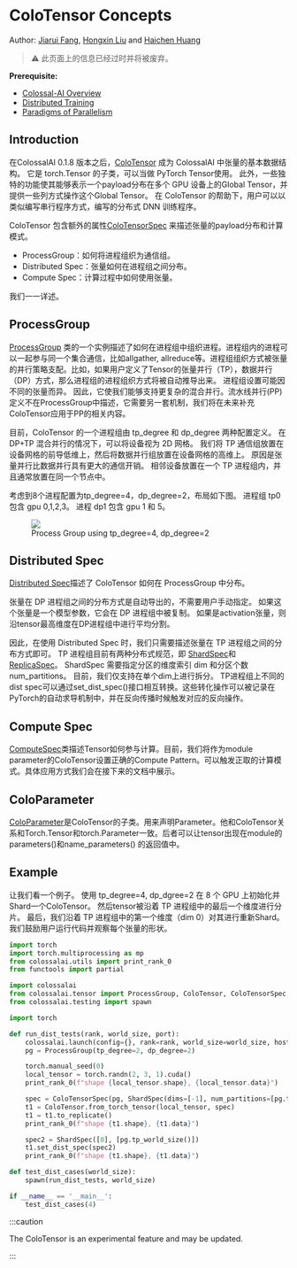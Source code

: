 # ColoTensor Concepts

Author: [Jiarui Fang](https://github.com/feifeibear), [Hongxin Liu](https://github.com/ver217) and [Haichen Huang](https://github.com/1SAA)

> ⚠️ 此页面上的信息已经过时并将被废弃。

**Prerequisite:**
- [Colossal-AI Overview](../concepts/colossalai_overview.md)
- [Distributed Training](../concepts/distributed_training.md)
- [Paradigms of Parallelism](../concepts/paradigms_of_parallelism.md)

## Introduction

在ColossalAI 0.1.8 版本之后，[ColoTensor](https://colossalai.readthedocs.io/en/latest/colossalai/colossalai.tensor.html#colossalai.tensor.ColoTensor) 成为 ColossalAI 中张量的基本数据结构。 它是 torch.Tensor 的子类，可以当做 PyTorch Tensor使用。 此外，一些独特的功能使其能够表示一个payload分布在多个 GPU 设备上的Global  Tensor，并提供一些列方式操作这个Global Tensor。 在 ColoTensor 的帮助下，用户可以以类似编写串行程序方式，编写的分布式 DNN 训练程序。

ColoTensor 包含额外的属性[ColoTensorSpec](https://colossalai.readthedocs.io/en/latest/colossalai/colossalai.tensor.tensor_spec.html#colossalai.tensor.tensor_spec.ColoTensorSpec)
来描述张量的payload分布和计算模式。

- ProcessGroup：如何将进程组织为通信组。
- Distributed Spec：张量如何在进程组之间分布。
- Compute Spec：计算过程中如何使用张量。

我们一一详述。

## ProcessGroup

[ProcessGroup](https://colossalai.readthedocs.io/en/latest/colossalai/colossalai.tensor.html#colossalai.tensor.ProcessGroup) 类的一个实例描述了如何在进程组中组织进程。进程组内的进程可以一起参与同一个集合通信，比如allgather, allreduce等。进程组组织方式被张量的并行策略支配。比如，如果用户定义了Tensor的张量并行（TP），数据并行（DP）方式，那么进程组的进程组织方式将被自动推导出来。 进程组设置可能因不同的张量而异。 因此，它使我们能够支持更复杂的混合并行。流水线并行(PP)定义不在ProcessGroup中描述，它需要另一套机制，我们将在未来补充ColoTensor应用于PP的相关内容。

目前，ColoTensor 的一个进程组由 tp_degree 和 dp_degree 两种配置定义。 在 DP+TP 混合并行的情况下，可以将设备视为 2D 网格。 我们将 TP 通信组放置在设备网格的前导低维上，然后将数据并行组放置在设备网格的高维上。 原因是张量并行比数据并行具有更大的通信开销。 相邻设备放置在一个 TP 进程组内，并且通常放置在同一个节点中。

考虑到8个进程配置为tp_degree=4，dp_degree=2，布局如下图。 进程组 tp0 包含 gpu 0,1,2,3。 进程 dp1 包含 gpu 1 和 5。

<figure style={{textAlign: "center"}}>
<img src="https://raw.githubusercontent.com/hpcaitech/public_assets/main/colossalai/img/ColoTensor_layout_demo.PNG"/>
<figcaption>Process Group using tp_degree=4, dp_degree=2</figcaption>
</figure>

## Distributed Spec

[Distributed Spec](https://colossalai.readthedocs.io/en/latest/colossalai/colossalai.tensor.distspec.html)描述了 ColoTensor 如何在 ProcessGroup 中分布。

张量在 DP 进程组之间的分布方式是自动导出的，不需要用户手动指定。 如果这个张量是一个模型参数，它会在 DP 进程组中被复制。 如果是activation张量，则沿tensor最高维度在DP进程组中进行平均分割。

因此，在使用 Distributed Spec 时，我们只需要描述张量在 TP 进程组之间的分布方式即可。 TP 进程组目前有两种分布式规范，即 [ShardSpec](https://colossalai.readthedocs.io/en/latest/colossalai/colossalai.tensor.distspec.html#colossalai.tensor.distspec.ShardSpec)和[ReplicaSpec](https://colossalai.readthedocs.io/en/latest/colossalai/colossalai.tensor.distspec.html#colossalai.tensor.distspec.ReplicaSpec)。 ShardSpec 需要指定分区的维度索引 dim 和分区个数 num_partitions。 目前，我们仅支持在单个dim上进行拆分。 TP进程组上不同的dist spec可以通过set_dist_spec()接口相互转换。这些转化操作可以被记录在PyTorch的自动求导机制中，并在反向传播时候触发对应的反向操作。

## Compute Spec

[ComputeSpec](https://colossalai.readthedocs.io/en/latest/colossalai/colossalai.tensor.compute_spec.html#colossalai.tensor.compute_spec.ComputeSpec)类描述Tensor如何参与计算。目前，我们将作为module parameter的ColoTensor设置正确的Compute Pattern。可以触发正取的计算模式。具体应用方式我们会在接下来的文档中展示。

## ColoParameter

[ColoParameter](https://colossalai.readthedocs.io/en/latest/colossalai/colossalai.tensor.colo_parameter.html#colossalai.tensor.colo_parameter.ColoParameter)是ColoTensor的子类。用来声明Parameter。他和ColoTensor关系和Torch.Tensor和torch.Parameter一致。后者可以让tensor出现在module的parameters()和name_parameters() 的返回值中。

## Example

让我们看一个例子。 使用 tp_degree=4, dp_dgree=2 在 8 个 GPU 上初始化并Shard一个ColoTensor。 然后tensor被沿着 TP 进程组中的最后一个维度进行分片。 最后，我们沿着 TP 进程组中的第一个维度（dim 0）对其进行重新Shard。 我们鼓励用户运行代码并观察每个张量的形状。


```python
import torch
import torch.multiprocessing as mp
from colossalai.utils import print_rank_0
from functools import partial

import colossalai
from colossalai.tensor import ProcessGroup, ColoTensor, ColoTensorSpec, ShardSpec, ComputeSpec, ComputePattern
from colossalai.testing import spawn

import torch

def run_dist_tests(rank, world_size, port):
    colossalai.launch(config={}, rank=rank, world_size=world_size, host='localhost', port=port, backend='nccl')
    pg = ProcessGroup(tp_degree=2, dp_degree=2)

    torch.manual_seed(0)
    local_tensor = torch.randn(2, 3, 1).cuda()
    print_rank_0(f"shape {local_tensor.shape}, {local_tensor.data}")

    spec = ColoTensorSpec(pg, ShardSpec(dims=[-1], num_partitions=[pg.tp_world_size()]), ComputeSpec(ComputePattern.TP1D))
    t1 = ColoTensor.from_torch_tensor(local_tensor, spec)
    t1 = t1.to_replicate()
    print_rank_0(f"shape {t1.shape}, {t1.data}")

    spec2 = ShardSpec([0], [pg.tp_world_size()])
    t1.set_dist_spec(spec2)
    print_rank_0(f"shape {t1.shape}, {t1.data}")

def test_dist_cases(world_size):
    spawn(run_dist_tests, world_size)

if __name__ == '__main__':
    test_dist_cases(4)
```

:::caution

The ColoTensor is an experimental feature and may be updated.

:::
